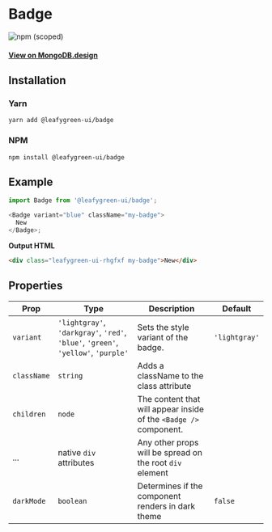# Badge

![npm (scoped)](https://img.shields.io/npm/v/@leafygreen-ui/badge.svg)

#### [View on MongoDB.design](https://www.mongodb.design/component/badge/live-example/)

## Installation

### Yarn

```shell
yarn add @leafygreen-ui/badge
```

### NPM

```shell
npm install @leafygreen-ui/badge
```

## Example

```js
import Badge from '@leafygreen-ui/badge';

<Badge variant="blue" className="my-badge">
  New
</Badge>;
```

**Output HTML**

```html
<div class="leafygreen-ui-rhgfxf my-badge">New</div>
```

## Properties

| Prop        | Type                                                                              | Description                                                       | Default       |
| ----------- | --------------------------------------------------------------------------------- | ----------------------------------------------------------------- | ------------- |
| `variant`   | `'lightgray'`, `'darkgray'`, `'red'`, `'blue'`, `'green'`, `'yellow'`, `'purple'` | Sets the style variant of the badge.                              | `'lightgray'` |
| `className` | `string`                                                                          | Adds a className to the class attribute                           |               |
| `children`  | `node`                                                                            | The content that will appear inside of the `<Badge />` component. |               |
| ...         | native `div` attributes                                                           | Any other props will be spread on the root `div` element          |               |
| `darkMode`  | `boolean`                                                                         | Determines if the component renders in dark theme                 | `false`       |

